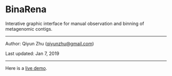 # BinaRena

Interative graphic interface for manual observation and binning of metagenomic contigs.

---

Author: Qiyun Zhu (<qiyunzhu@gmail.com>)

Last updated: Jan 7, 2019

---

Here is a [live demo](demo.md).
